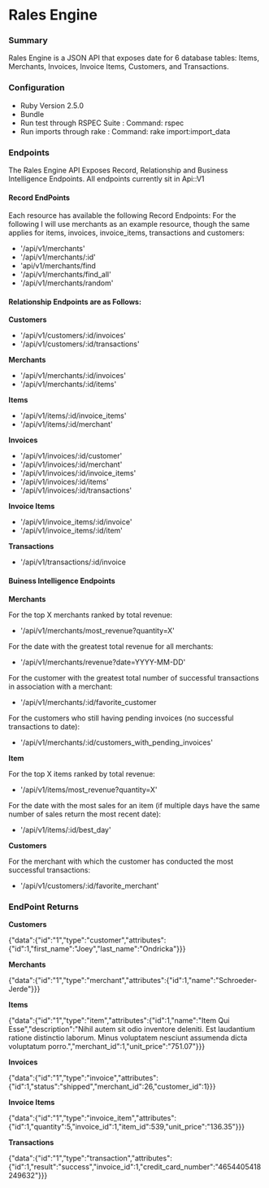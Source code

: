 # Rales Engine

### Summary
Rales Engine is a JSON API that exposes date for 6 database tables: Items, Merchants, Invoices, Invoice Items, Customers, and Transactions. 

### Configuration
+ Ruby Version 2.5.0
+ Bundle
+ Run test through RSPEC Suite : Command: rspec
+ Run imports through rake : Command: rake import:import_data

### Endpoints
The Rales Engine API Exposes Record, Relationship and Business Intelligence Endpoints. All endpoints currently sit in Api::V1

#### __Record EndPoints__
Each resource has available the following Record Endpoints:
For the following I will use merchants as an example resource, though the same applies for items, invoices, invoice_items, transactions and customers:

* '/api/v1/merchants'
* '/api/v1/merchants/:id'
* 'api/v1/merchants/find
* '/api/v1/merchants/find_all'
* '/api/v1/merchants/random'

#### __Relationship Endpoints are as Follows:__

__Customers__
* '/api/v1/customers/:id/invoices'
* '/api/v1/customers/:id/transactions'

__Merchants__
* '/api/v1/merchants/:id/invoices'
* '/api/v1/merchants/:id/items'

__Items__
* '/api/v1/items/:id/invoice_items'
* '/api/v1/items/:id/merchant'

__Invoices__
* '/api/v1/invoices/:id/customer'
* '/api/v1/invoices/:id/merchant'
* '/api/v1/invoices/:id/invoice_items'
* '/api/v1/invoices/:id/items'
* '/api/v1/invoices/:id/transactions'

__Invoice Items__
* '/api/v1/invoice_items/:id/invoice'
* '/api/v1/invoice_items/:id/item'

__Transactions__
* '/api/v1/transactions/:id/invoice

#### __Buiness Intelligence Endpoints__

__Merchants__

For the top X merchants ranked by total revenue: 
* '/api/v1/merchants/most_revenue?quantity=X'

For the date with the greatest total revenue for all merchants:
* '/api/v1/merchants/revenue?date=YYYY-MM-DD'

For the customer with the greatest total number of successful transactions in association with a merchant:
* '/api/v1/merchants/:id/favorite_customer

For the customers who still having pending invoices (no successful transactions to date):
* '/api/v1/merchants/:id/customers_with_pending_invoices'

__Item__

For the top X items ranked by total revenue:
* '/api/v1/items/most_revenue?quantity=X'

For the date with the most sales for an item (if multiple days have the same number of sales return the most recent date):
* '/api/v1/items/:id/best_day'

__Customers__

For the merchant with which the customer has conducted the most successful transactions:
* '/api/v1/customers/:id/favorite_merchant'




### EndPoint Returns


__Customers__

{"data":{"id":"1","type":"customer","attributes":{"id":1,"first_name":"Joey","last_name":"Ondricka"}}}

__Merchants__ 

{"data":{"id":"1","type":"merchant","attributes":{"id":1,"name":"Schroeder-Jerde"}}}

__Items__

{"data":{"id":"1","type":"item","attributes":{"id":1,"name":"Item Qui Esse","description":"Nihil autem sit odio inventore deleniti. Est laudantium ratione distinctio laborum. Minus voluptatem nesciunt assumenda dicta voluptatum porro.","merchant_id":1,"unit_price":"751.07"}}}

__Invoices__

{"data":{"id":"1","type":"invoice","attributes":{"id":1,"status":"shipped","merchant_id":26,"customer_id":1}}} 

__Invoice Items__

{"data":{"id":"1","type":"invoice_item","attributes":{"id":1,"quantity":5,"invoice_id":1,"item_id":539,"unit_price":"136.35"}}} 

__Transactions__
 
{"data":{"id":"1","type":"transaction","attributes":{"id":1,"result":"success","invoice_id":1,"credit_card_number":"4654405418249632"}}} 






